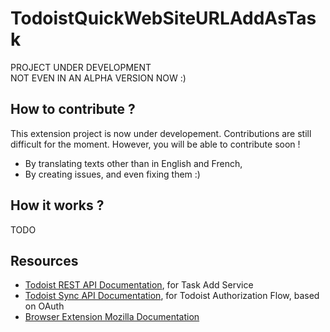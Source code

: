 # TodoistQuickWebSiteURLAddAsTask

PROJECT UNDER DEVELOPMENT  
NOT EVEN IN AN ALPHA VERSION NOW :)

## How to contribute ?

This extension project is now under developement. Contributions are still difficult for the moment. However, you will be able to contribute soon !
- By translating texts other than in English and French,
- By creating issues, and even fixing them :)

## How it works ?

TODO

## Resources
- [Todoist REST API Documentation](https://developer.todoist.com/rest/v1/#create-a-new-task), for Task Add Service
- [Todoist Sync API Documentation](https://developer.todoist.com/sync/v8/#authorization), for Todoist Authorization Flow, based on OAuth
- [Browser Extension Mozilla Documentation](https://developer.mozilla.org/en-US/docs/Mozilla/Add-ons/WebExtensions/Your_first_WebExtension)